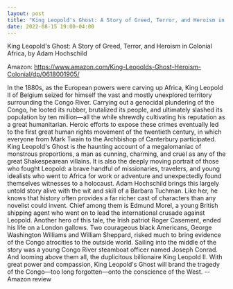 ```yaml
---
layout: post
title: "King Leopold's Ghost: A Story of Greed, Terror, and Heroism in Colonial Africa"
date: 2022-08-15 19:00-04:00
---
```

King Leopold's Ghost: A Story of Greed, Terror, and Heroism in Colonial Africa, by Adam Hochschild

Amazon: https://www.amazon.com/King-Leopolds-Ghost-Heroism-Colonial/dp/0618001905/

In the 1880s, as the European powers were carving up Africa, King Leopold II of Belgium seized for himself the vast and mostly unexplored territory surrounding the Congo River. Carrying out a genocidal plundering of the Congo, he looted its rubber, brutalized its people, and ultimately slashed its population by ten million—all the while shrewdly cultivating his reputation as a great humanitarian. Heroic efforts to expose these crimes eventually led to the first great human rights movement of the twentieth century, in which everyone from Mark Twain to the Archbishop of Canterbury participated. King Leopold's Ghost is the haunting account of a megalomaniac of monstrous proportions, a man as cunning, charming, and cruel as any of the great Shakespearean villains. It is also the deeply moving portrait of those who fought Leopold: a brave handful of missionaries, travelers, and young idealists who went to Africa for work or adventure and unexpectedly found themselves witnesses to a holocaust. Adam Hochschild brings this largely untold story alive with the wit and skill of a Barbara Tuchman. Like her, he knows that history often provides a far richer cast of characters than any novelist could invent. Chief among them is Edmund Morel, a young British shipping agent who went on to lead the international crusade against Leopold. Another hero of this tale, the Irish patriot Roger Casement, ended his life on a London gallows. Two courageous black Americans, George Washington Williams and William Sheppard, risked much to bring evidence of the Congo atrocities to the outside world. Sailing into the middle of the story was a young Congo River steamboat officer named Joseph Conrad. And looming above them all, the duplicitous billionaire King Leopold II. With great power and compassion, King Leopold's Ghost will brand the tragedy of the Congo—too long forgotten—onto the conscience of the West.
\-\- Amazon review
